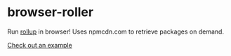 # browser-roller

Run [rollup](rollupjs.org/) in browser! Uses npmcdn.com to retrieve packages on demand.

[Check out an example](https://tungs.github.io/browser-roller/browserRoller.html#{%22mainjs%22%3A%22export%20{%20selection%2C%20select%20}%20from%20\%22d3-selection\%22%3B\nexport%20{%20transition%20}%20from%20\%22d3-transition\%22%3B\n%22%2C%22preferredVersions%22%3A%22{\n%20%20%20%20\%22d3-selection\%22%3A\%22latest\%22%2C\n%20%20%20%20\%22d3-transition\%22%3A\%22latest\%22\n}%22%2C%22otherOptions%22%3A%22{\n}%22%2C%22moduleName%22%3A%22d3%22%2C%22exportType%22%3A%22umd%22})
